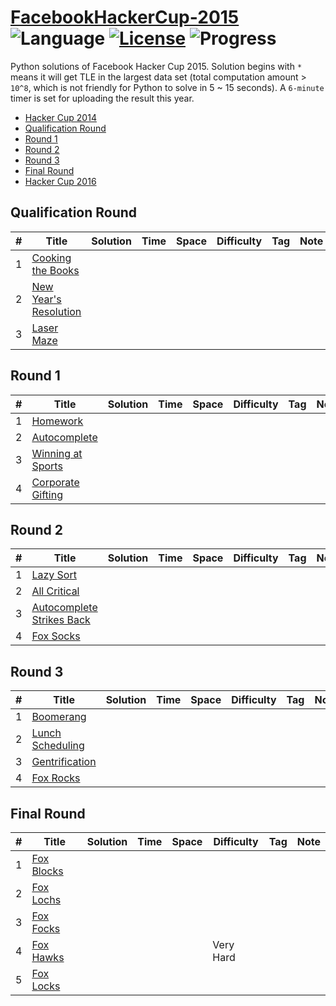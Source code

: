 # [FacebookHackerCup-2015](https://www.facebook.com/hackercup/past_rounds/) ![Language](https://img.shields.io/badge/language-Python-orange.svg) [![License](https://img.shields.io/badge/license-CC%203.0-blue.svg)](https://creativecommons.org/licenses/by-nc/3.0/) ![Progress](https://img.shields.io/badge/progress-0%20%2F%2020-ff69b4.svg)

Python solutions of Facebook Hacker Cup 2015. Solution begins with `*` means it will get TLE in the largest data set (total computation amount > `10^8`, which is not friendly for Python to solve in 5 ~ 15 seconds). A `6-minute` timer is set for uploading the result this year.

* [Hacker Cup 2014](https://github.com/kamyu104/FacebookHackerCup-2014)
* [Qualification Round](https://github.com/kamyu104/FacebookHackerCup-2015#qualification-round)
* [Round 1](https://github.com/kamyu104/FacebookHackerCup-2015#round-1)
* [Round 2](https://github.com/kamyu104/FacebookHackerCup-2015#round-2)
* [Round 3](https://github.com/kamyu104/FacebookHackerCup-2015#round-3)
* [Final Round](https://github.com/kamyu104/FacebookHackerCup-2015#final-round)
* [Hacker Cup 2016](https://github.com/kamyu104/FacebookHackerCup-2016)

## Qualification Round
| # | Title | Solution | Time | Space | Difficulty | Tag | Note |
|---| ----- | -------- | ---- | ----- | ---------- | --- | ---- |
| 1 | [Cooking the Books](https://www.facebook.com/hackercup/problem/582062045257424/) | | | | | | |
| 2 | [New Year's Resolution](https://www.facebook.com/hackercup/problem/1036037553088752/) | | | | | | |
| 3 | [Laser Maze](https://www.facebook.com/hackercup/problem/1523599254559737/) | | | | | | |

## Round 1
| # | Title | Solution | Time | Space | Difficulty | Tag | Note |
|---| ----- | -------- | ---- | ----- | ---------- | --- | ---- |
| 1 | [Homework](https://www.facebook.com/hackercup/problem/582396081891255/) | | | | | | |
| 2 | [Autocomplete](https://www.facebook.com/hackercup/problem/313229895540583/) | | | | | | |
| 3 | [Winning at Sports](https://www.facebook.com/hackercup/problem/688426044611322/) | | | | | | |
| 4 | [Corporate Gifting](https://www.facebook.com/hackercup/problem/759650454070547/) | | | | | | |

## Round 2
| # | Title | Solution | Time | Space | Difficulty | Tag | Note |
|---| ----- | -------- | ---- | ----- | ---------- | --- | ---- |
| 1 | [Lazy Sort](https://www.facebook.com/hackercup/problem/193964420699886/) | | | | | | |
| 2 | [All Critical](https://www.facebook.com/hackercup/problem/1394490097513820/) | | | | | | |
| 3 | [Autocomplete Strikes Back](https://www.facebook.com/hackercup/problem/1525315704386390/) | | | | | | |
| 4 | [Fox Socks](https://www.facebook.com/hackercup/problem/1521672018093383/) | | | | | | |

## Round 3
| # | Title | Solution | Time | Space | Difficulty | Tag | Note |
|---| ----- | -------- | ---- | ----- | ---------- | --- | ---- |
| 1 | [Boomerang](https://www.facebook.com/hackercup/problem/642233395880928/) | | | | | | |
| 2 | [Lunch Scheduling](https://www.facebook.com/hackercup/problem/764700076919084/) | | | | | | |
| 3 | [Gentrification](https://www.facebook.com/hackercup/problem/847639175277938/) | | | | | | |
| 4 | [Fox Rocks](https://www.facebook.com/hackercup/problem/602966206500471/) | | | | | | |

## Final Round
| # | Title | Solution | Time | Space | Difficulty | Tag | Note |
|---| ----- | -------- | ---- | ----- | ---------- | --- | ---- |
| 1 | [Fox Blocks](https://www.facebook.com/hackercup/problem/1548507912063902/) | | | | | | |
| 2 | [Fox Lochs](https://www.facebook.com/hackercup/problem/354218218104277/) | | | | | | |
| 3 | [Fox Focks](https://www.facebook.com/hackercup/problem/357702634416161/) | | | | | | |
| 4 | [Fox Hawks](https://www.facebook.com/hackercup/problem/795373620517419/) | | | | Very Hard | | |
| 5 | [Fox Locks](https://www.facebook.com/hackercup/problem/330876530451188/) | | | | | | |

